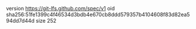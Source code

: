 version https://git-lfs.github.com/spec/v1
oid sha256:51fe1399c4f46534d3bdb4e670cb8ddd579357b4104608f83d82ea594dd7d44d
size 252
